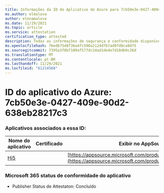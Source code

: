 ```yaml
---
title: Informações da ID do Aplicativo do Azure para 7cb50e3e-0427-409e-90d2-638eb28217c3
ms.author: elmalova
author: elenamalova
ms.date: 11/29/2021
ms.topic: article
ms.service: attestation
certification_type: attested
description: Todas as informações de segurança e conformidade disponíveis para o 7cb50e3e-0427-409e-90d2-638eb28217c3.
ms.openlocfilehash: 76ed675d8f36a4fc590a2124d7b7ad97d8ca9d75
ms.sourcegitcommit: 7395a3f8bf109af577dc24ad1de4e7d18db9c26d
ms.translationtype: MT
ms.contentlocale: pt-BR
ms.lasthandoff: 11/29/2021
ms.locfileid: "61214568"
---
```

# <a name="azure-app-id-7cb50e3e-0427-409e-90d2-638eb28217c3"></a>ID do aplicativo do Azure: 7cb50e3e-0427-409e-90d2-638eb28217c3


### <a name="apps-associated-with-this-id"></a>Aplicativos associados a essa ID:
| **Nome do aplicativo** | **Certificado** | **Exibir no AppSource** |
|--------------|---------------|-----------------------|
| [Hi5](https://docs.microsoft.com/microsoft-365-app-certification/forward/WA200001610) |  | [https://appsource.microsoft.com/product/office/WA200001610](https://appsource.microsoft.com/product/office/WA200001610) |

### <a name="microsoft-365-app-compliance-status"></a>Microsoft 365 status de conformidade do aplicativo
- Publisher Status de Attestaton: Concluído
